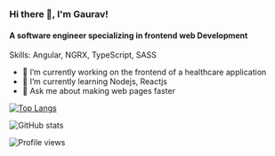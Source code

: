 ### Hi there 👋, I'm Gaurav!
#### A software engineer specializing in frontend web Development

Skills: Angular, NGRX, TypeScript, SASS

- 🔭 I’m currently working on the frontend of a healthcare application 
- 🌱 I’m currently learning Nodejs, Reactjs 
- 💬 Ask me about making web pages faster 

[![Top Langs](https://github-readme-stats.vercel.app/api/top-langs/?username=gauravbnsl)](https://github.com/anuraghazra/github-readme-stats)

![GitHub stats](https://github-readme-stats.vercel.app/api?username=gauravbnsl&show_icons=true)  

![Profile views](https://gpvc.arturio.dev/gauravbnsl)  

